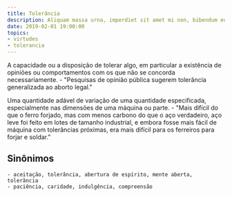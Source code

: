 ```yaml
---
title: Tolerância
description: Aliquam massa urna, imperdiet sit amet mi non, bibendum euismod est.
date: 2019-02-01 19:00:00
topics: 
- virtudes
- tolerancia
---
```


A capacidade ou a disposição de tolerar algo, em particular a existência de opiniões ou comportamentos com os que não se concorda necessariamente.
	- "Pesquisas de opinião pública sugerem tolerância generalizada ao aborto legal."

Uma quantidade adável de variação de uma quantidade especificada, especialmente nas dimensões de uma máquina ou parte.
	- "Mais difícil do que o ferro forjado, mas com menos carbono do que o aço verdadeiro, aço leve foi feito em lotes de tamanho industrial, e embora fosse mais fácil de máquina com tolerâncias próximas, era mais difícil para os ferreiros para forjar e soldar."

## Sinônimos
	- aceitação, tolerância, abertura de espírito, mente aberta, tolerância
	- paciência, caridade, indulgência, compreensão

